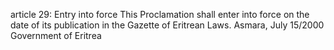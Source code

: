 article 29: Entry into force
This Proclamation shall enter into force on the date of its publication in the Gazette of Eritrean Laws.
Asmara, July 15&#x2F;2000
Government of Eritrea
<ul>
</ul>